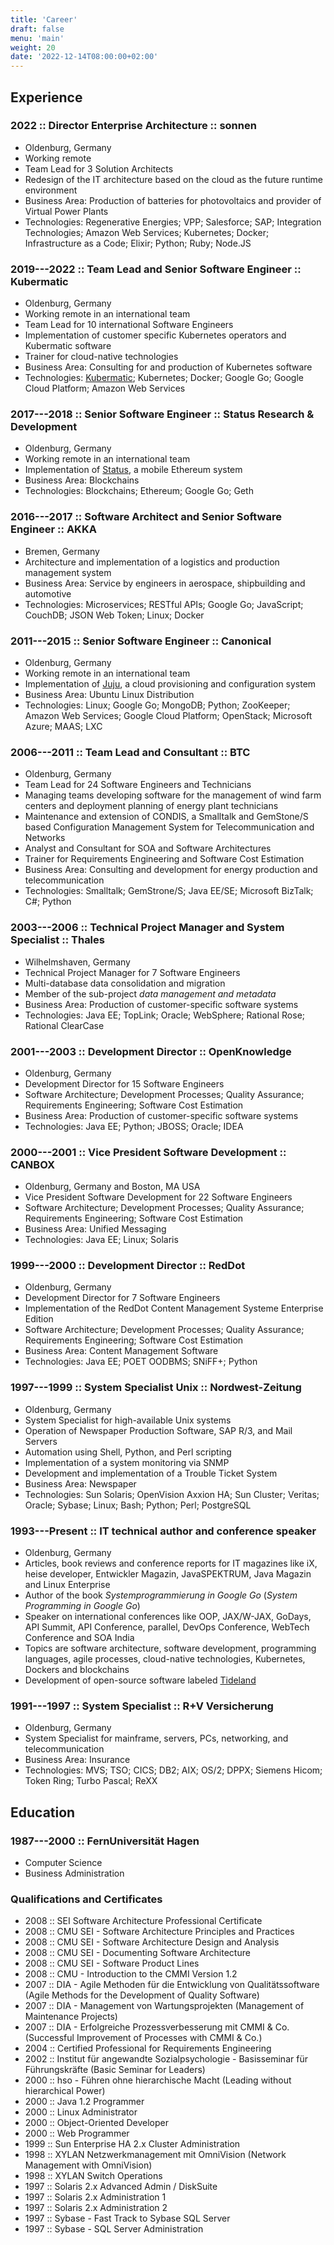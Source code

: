 ```yaml
---
title: 'Career'
draft: false
menu: 'main'
weight: 20
date: '2022-12-14T08:00:00+02:00'
---
```


## Experience

### 2022 :: Director Enterprise Architecture :: sonnen

- Oldenburg, Germany
- Working remote
- Team Lead for 3 Solution Architects
- Redesign of the IT architecture based on the cloud as the future runtime environment
- Business Area: Production of batteries for photovoltaics and provider of Virtual Power Plants
- Technologies: Regenerative Energies; VPP; Salesforce; SAP; Integration Technologies; Amazon Web Services; Kubernetes; Docker; Infrastructure as a Code; Elixir; Python; Ruby; Node.JS

### 2019---2022 :: Team Lead and Senior Software Engineer :: Kubermatic

- Oldenburg, Germany
- Working remote in an international team
- Team Lead for 10 international Software Engineers
- Implementation of customer specific Kubernetes operators and Kubermatic software
- Trainer for cloud-native technologies
- Business Area: Consulting for and production of Kubernetes software
- Technologies: [Kubermatic](https://www.kubermatic.com); Kubernetes; Docker; Google Go; Google Cloud Platform; Amazon Web Services

### 2017---2018 :: Senior Software Engineer :: Status Research & Development

- Oldenburg, Germany
- Working remote in an international team
- Implementation of [Status](https://status.im), a mobile Ethereum system
- Business Area: Blockchains
- Technologies: Blockchains; Ethereum; Google Go; Geth

### 2016---2017 :: Software Architect and Senior Software Engineer :: AKKA

- Bremen, Germany
- Architecture and implementation of a logistics and production management system
- Business Area: Service by engineers in aerospace, shipbuilding and automotive
- Technologies: Microservices; RESTful APIs; Google Go; JavaScript; CouchDB; JSON Web Token; Linux; Docker

### 2011---2015 :: Senior Software Engineer :: Canonical

- Oldenburg, Germany
- Working remote in an international team
- Implementation of [Juju](https://jujucharms.com/), a cloud provisioning and configuration system
- Business Area: Ubuntu Linux Distribution
- Technologies: Linux; Google Go; MongoDB; Python; ZooKeeper; Amazon Web Services; Google Cloud Platform; OpenStack; Microsoft Azure; MAAS; LXC

### 2006---2011 :: Team Lead and Consultant :: BTC

- Oldenburg, Germany
- Team Lead for 24 Software Engineers and Technicians
- Managing teams developing software for the management of wind farm centers and deployment planning of energy plant technicians
- Maintenance and extension of CONDIS, a Smalltalk and GemStone/S based Configuration Management System for Telecommunication and Networks
- Analyst and Consultant for SOA and Software Architectures
- Trainer for Requirements Engineering and Software Cost Estimation
- Business Area: Consulting and development for energy production and telecommunication
- Technologies: Smalltalk; GemStrone/S; Java EE/SE; Microsoft BizTalk; C#; Python

### 2003---2006 :: Technical Project Manager and System Specialist :: Thales

- Wilhelmshaven, Germany
- Technical Project Manager for 7 Software Engineers
- Multi-database data consolidation and migration
- Member of the sub-project *data management and metadata*
- Business Area: Production of customer-specific software systems
- Technologies: Java EE; TopLink; Oracle; WebSphere; Rational Rose; Rational ClearCase

### 2001---2003 :: Development Director :: OpenKnowledge

- Oldenburg, Germany
- Development Director for 15 Software Engineers
- Software Architecture; Development Processes; Quality Assurance; Requirements Engineering; Software Cost Estimation
- Business Area: Production of customer-specific software systems
- Technologies: Java EE; Python; JBOSS; Oracle; IDEA

### 2000---2001 :: Vice President Software Development :: CANBOX

- Oldenburg, Germany and Boston, MA USA
- Vice President Software Development for 22 Software Engineers
- Software Architecture; Development Processes; Quality Assurance; Requirements Engineering; Software Cost Estimation
- Business Area: Unified Messaging
- Technologies: Java EE; Linux; Solaris

### 1999---2000 :: Development Director :: RedDot

- Oldenburg, Germany
- Development Director for 7 Software Engineers
- Implementation of the RedDot Content Management Systeme Enterprise Edition
- Software Architecture; Development Processes; Quality Assurance; Requirements Engineering; Software Cost Estimation
- Business Area: Content Management Software
- Technologies: Java EE; POET OODBMS; SNiFF+; Python

### 1997---1999 :: System Specialist Unix :: Nordwest-Zeitung

- Oldenburg, Germany
- System Specialist for high-available Unix systems
- Operation of Newspaper Production Software, SAP R/3, and Mail Servers
- Automation using Shell, Python, and Perl scripting
- Implementation of a system monitoring via SNMP
- Development and implementation of a Trouble Ticket System
- Business Area: Newspaper
- Technologies: Sun Solaris; OpenVision Axxion HA; Sun Cluster; Veritas; Oracle; Sybase; Linux; Bash; Python; Perl; PostgreSQL

### 1993---Present :: IT technical author and conference speaker

- Oldenburg, Germany
- Articles, book reviews and conference reports for IT magazines like iX, heise developer, Entwickler Magazin, JavaSPEKTRUM, Java Magazin and Linux Enterprise
- Author of the book *Systemprogrammierung in Google Go* (*System Programming in Google Go*)
- Speaker on international conferences like OOP, JAX/W-JAX, GoDays, API Summit, API Conference, parallel, DevOps Conference, WebTech Conference and SOA India
- Topics are software architecture, software development, programming languages, agile processes, cloud-native technologies, Kubernetes, Dockers and blockchains
- Development of open-source software labeled [Tideland](https://github.com/tideland/)

### 1991---1997 :: System Specialist :: R+V Versicherung

- Oldenburg, Germany
- System Specialist for mainframe, servers, PCs, networking, and telecommunication
- Business Area: Insurance
- Technologies: MVS; TSO; CICS; DB2; AIX; OS/2; DPPX; Siemens Hicom; Token Ring; Turbo Pascal; ReXX

## Education

### 1987---2000 :: FernUniversität Hagen

- Computer Science
- Business Administration

### Qualifications and Certificates

- 2008 :: SEI Software Architecture Professional Certificate
- 2008 :: CMU SEI - Software Architecture Principles and Practices
- 2008 :: CMU SEI - Software Architecture Design and Analysis
- 2008 :: CMU SEI - Documenting Software Architecture
- 2008 :: CMU SEI - Software Product Lines
- 2008 :: CMU - Introduction to the CMMI Version 1.2
- 2007 :: DIA - Agile Methoden für die Entwicklung von Qualitätssoftware (Agile Methods for the Development of Quality Software)
- 2007 :: DIA - Management von Wartungsprojekten (Management of Maintenance Projects)
- 2007 :: DIA - Erfolgreiche Prozessverbesserung mit CMMI & Co. (Successful Improvement of Processes with CMMI & Co.)
- 2004 :: Certified Professional for Requirements Engineering
- 2002 :: Institut für angewandte Sozialpsychologie - Basisseminar für Führungskräfte (Basic Seminar for Leaders)
- 2000 :: hso - Führen ohne hierarchische Macht (Leading without hierarchical Power)
- 2000 :: Java 1.2 Programmer
- 2000 :: Linux Administrator
- 2000 :: Object-Oriented Developer
- 2000 :: Web Programmer
- 1999 :: Sun Enterprise HA 2.x Cluster Administration
- 1998 :: XYLAN Netzwerkmanagement mit OmniVision (Network Management with OmniVision)
- 1998 :: XYLAN Switch Operations
- 1997 :: Solaris 2.x Advanced Admin / DiskSuite
- 1997 :: Solaris 2.x Administration 1
- 1997 :: Solaris 2.x Administration 2
- 1997 :: Sybase - Fast Track to Sybase SQL Server
- 1997 :: Sybase - SQL Server Administration
